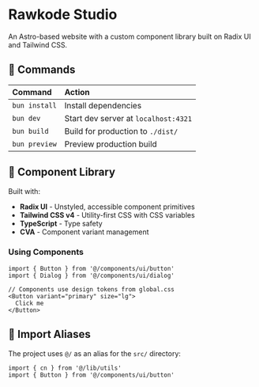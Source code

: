 # Rawkode Studio

An Astro-based website with a custom component library built on Radix UI and Tailwind CSS.

## 🧞 Commands

| Command         | Action                                      |
| :-------------- | :------------------------------------------ |
| `bun install`   | Install dependencies                        |
| `bun dev`       | Start dev server at `localhost:4321`        |
| `bun build`     | Build for production to `./dist/`           |
| `bun preview`   | Preview production build                    |

## 🎨 Component Library

Built with:
- **Radix UI** - Unstyled, accessible component primitives
- **Tailwind CSS v4** - Utility-first CSS with CSS variables
- **TypeScript** - Type safety
- **CVA** - Component variant management

### Using Components

```tsx
import { Button } from '@/components/ui/button'
import { Dialog } from '@/components/ui/dialog'

// Components use design tokens from global.css
<Button variant="primary" size="lg">
  Click me
</Button>
```

## 📁 Import Aliases

The project uses `@/` as an alias for the `src/` directory:

```tsx
import { cn } from '@/lib/utils'
import { Button } from '@/components/ui/button'
```